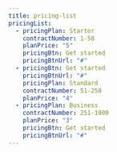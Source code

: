 ```yaml
---
title: pricing-list
pricingList:
  - pricingPlan: Starter
    contractNumber: 1-50
    planPrice: "5"
    pricingBtn: Get started
    pricingBtnUrl: "#"
  - pricingBtn: Get started
    pricingBtnUrl: "#"
    pricingPlan: Standard
    contractNumber: 51-250
    planPrice: "4"
  - pricingPlan: Business
    contractNumber: 251-1000
    planPrice: "3"
    pricingBtn: Get started
    pricingBtnUrl: "#"
---
```

